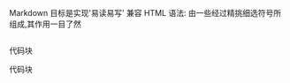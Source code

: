Markdown 
  目标是实现'易读易写' 
  兼容 HTML 
语法: 
  由一些经过精挑细选符号所组成,其作用一目了然 
  <pre></pre>    代码块 
  <code></code>  代码块 